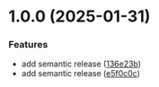 # 1.0.0 (2025-01-31)


### Features

* add semantic release ([136e23b](https://github.com/GuildOpenTech/GuildOpenTech-Html-institutionnel/commit/136e23b29300bea4370a98d9bb084cb31eb360ec))
* add semantic release ([e5f0c0c](https://github.com/GuildOpenTech/GuildOpenTech-Html-institutionnel/commit/e5f0c0cae5f480cdaa70804caacf050db15ba010))
